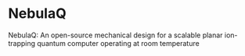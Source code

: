 # NebulaQ
NebulaQ: An open-source mechanical design for a scalable planar ion-trapping quantum computer operating at room temperature
